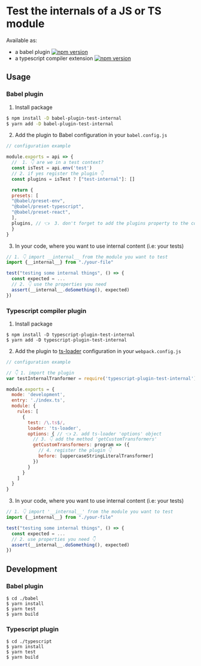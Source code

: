 # Test the internals of a JS or TS module

Available as:
- a babel plugin [![npm version](https://badge.fury.io/js/babel-plugin-test-internal.svg)](https://badge.fury.io/js/babel-plugin-test-internal)
- a typescript compiler extension [![npm version](https://badge.fury.io/js/typescript-plugin-test-internal.svg)](https://badge.fury.io/js/typescript-plugin-test-internal)

## Usage

### Babel plugin

1. Install package
```sh
$ npm install -D babel-plugin-test-internal
$ yarn add -D babel-plugin-test-internal
```

2. Add the plugin to Babel configuration in your `babel.config.js`

```js
// configuration example

module.exports = api => {
  //  1. 👇 are we in a test context?
  const isTest = api.env('test')
  // 2. if yes register the plugin 👇
  const plugins = isTest ? ["test-internal"]: []

  return {
  presets: [
  "@babel/preset-env",
  "@babel/preset-typescript",
  "@babel/preset-react",
  ],
  plugins, // 👈  3. don't forget to add the plugins property to the configuration object
  }
}
```

3. In your code, where you want to use internal content (i.e: your tests)

```js
// 1. 👇 import __internal__ from the module you want to test
import {__internal__} from "./your-file"

test("testing some internal things", () => {
  const expected = ...
  // 2. 👇 use the properties you need
  assert(__internal__.doSomething(), expected)
})
```

### Typescript compiler plugin

1. Install package

```
$ npm install -D typescript-plugin-test-internal
$ yarn add -D typescript-plugin-test-internal
```

2. Add the plugin to [ts-loader](https://github.com/TypeStrong/ts-loader/) configuration in your `webpack.config.js`

```js
// configuration example

// 👇 1. import the plugin
var testInternalTranformer = require('typescript-plugin-test-internal').default;

module.exports = {
  mode: 'development',
  entry: './index.ts',
  module: {
    rules: [
      {
        test: /\.ts$/,
        loader: 'ts-loader',
        options: { // 👈 2. add ts-loader 'options' object
          // 3. 👇 add the method 'getCustomTransformers'
          getCustomTransformers: program => ({
            // 4. register the plugin 👇
            before: [uppercaseStringLiteralTransformer]
          })
        }
      }
    ]
  }
}
```

3. In your code, where you want to use internal content (i.e: your tests)

```ts
// 1. 👇 import '__internal__' from the module you want to test
import {__internal__} from "./your-file"

test("testing some internal things", () => {
  const expected = ...
  // 2. use properties you need 👇
  assert(__internal__.doSomething(), expected)
})
```

## Development

### Babel plugin

```
$ cd ./babel
$ yarn install
$ yarn test
$ yarn build
```

### Typescript plugin

```
$ cd ./typescript
$ yarn install
$ yarn test
$ yarn build
```
